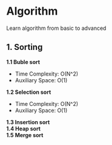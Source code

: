 # Algorithm
Learn algorithm from basic to advanced

## 1. Sorting

**1.1 Buble sort**  
- Time Complexity: O(N^2)  
- Auxiliary Space: O(1)  

**1.2 Selection sort**  
- Time Complexity: O(N^2)  
- Auxiliary Space: O(1)  

**1.3 Insertion sort**  
**1.4 Heap sort**  
**1.5 Merge sort**  